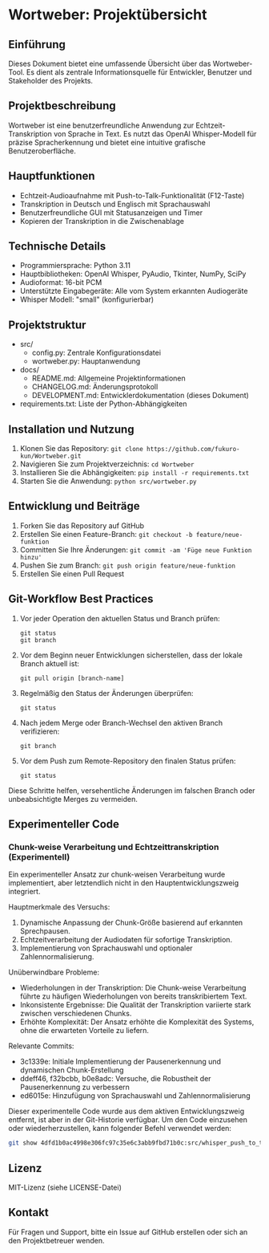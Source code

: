 # Wortweber: Projektübersicht

## Einführung
Dieses Dokument bietet eine umfassende Übersicht über das Wortweber-Tool. Es dient als zentrale Informationsquelle für Entwickler, Benutzer und Stakeholder des Projekts.

## Projektbeschreibung
Wortweber ist eine benutzerfreundliche Anwendung zur Echtzeit-Transkription von Sprache in Text. Es nutzt das OpenAI Whisper-Modell für präzise Spracherkennung und bietet eine intuitive grafische Benutzeroberfläche.

## Hauptfunktionen
- Echtzeit-Audioaufnahme mit Push-to-Talk-Funktionalität (F12-Taste)
- Transkription in Deutsch und Englisch mit Sprachauswahl
- Benutzerfreundliche GUI mit Statusanzeigen und Timer
- Kopieren der Transkription in die Zwischenablage

## Technische Details
- Programmiersprache: Python 3.11
- Hauptbibliotheken: OpenAI Whisper, PyAudio, Tkinter, NumPy, SciPy
- Audioformat: 16-bit PCM
- Unterstützte Eingabegeräte: Alle vom System erkannten Audiogeräte
- Whisper Modell: "small" (konfigurierbar)

## Projektstruktur
- src/
  - config.py: Zentrale Konfigurationsdatei
  - wortweber.py: Hauptanwendung
- docs/
  - README.md: Allgemeine Projektinformationen
  - CHANGELOG.md: Änderungsprotokoll
  - DEVELOPMENT.md: Entwicklerdokumentation (dieses Dokument)
- requirements.txt: Liste der Python-Abhängigkeiten

## Installation und Nutzung
1. Klonen Sie das Repository: `git clone https://github.com/fukuro-kun/Wortweber.git`
2. Navigieren Sie zum Projektverzeichnis: `cd Wortweber`
3. Installieren Sie die Abhängigkeiten: `pip install -r requirements.txt`
4. Starten Sie die Anwendung: `python src/wortweber.py`

## Entwicklung und Beiträge
1. Forken Sie das Repository auf GitHub
2. Erstellen Sie einen Feature-Branch: `git checkout -b feature/neue-funktion`
3. Committen Sie Ihre Änderungen: `git commit -am 'Füge neue Funktion hinzu'`
4. Pushen Sie zum Branch: `git push origin feature/neue-funktion`
5. Erstellen Sie einen Pull Request

## Git-Workflow Best Practices

1. Vor jeder Operation den aktuellen Status und Branch prüfen:
   ```
   git status
   git branch
   ```

2. Vor dem Beginn neuer Entwicklungen sicherstellen, dass der lokale Branch aktuell ist:
   ```
   git pull origin [branch-name]
   ```

3. Regelmäßig den Status der Änderungen überprüfen:
   ```
   git status
   ```

4. Nach jedem Merge oder Branch-Wechsel den aktiven Branch verifizieren:
   ```
   git branch
   ```

5. Vor dem Push zum Remote-Repository den finalen Status prüfen:
   ```
   git status
   ```

Diese Schritte helfen, versehentliche Änderungen im falschen Branch oder unbeabsichtigte Merges zu vermeiden.

## Experimenteller Code

### Chunk-weise Verarbeitung und Echtzeittranskription (Experimentell)

Ein experimenteller Ansatz zur chunk-weisen Verarbeitung wurde implementiert, aber letztendlich nicht in den Hauptentwicklungszweig integriert.

Hauptmerkmale des Versuchs:
1. Dynamische Anpassung der Chunk-Größe basierend auf erkannten Sprechpausen.
2. Echtzeitverarbeitung der Audiodaten für sofortige Transkription.
3. Implementierung von Sprachauswahl und optionaler Zahlennormalisierung.

Unüberwindbare Probleme:
- Wiederholungen in der Transkription: Die Chunk-weise Verarbeitung führte zu häufigen Wiederholungen von bereits transkribiertem Text.
- Inkonsistente Ergebnisse: Die Qualität der Transkription variierte stark zwischen verschiedenen Chunks.
- Erhöhte Komplexität: Der Ansatz erhöhte die Komplexität des Systems, ohne die erwarteten Vorteile zu liefern.

Relevante Commits:
- 3c1339e: Initiale Implementierung der Pausenerkennung und dynamischen Chunk-Erstellung
- ddeff46, f32bcbb, b0e8adc: Versuche, die Robustheit der Pausenerkennung zu verbessern
- ed6015e: Hinzufügung von Sprachauswahl und Zahlennormalisierung

Dieser experimentelle Code wurde aus dem aktiven Entwicklungszweig entfernt, ist aber in der Git-Historie verfügbar. Um den Code einzusehen oder wiederherzustellen, kann folgender Befehl verwendet werden:

```bash
git show 4dfd1b0ac4998e306fc97c35e6c3abb9fbd71b0c:src/whisper_push_to_talk_dev.py
```

## Lizenz
MIT-Lizenz (siehe LICENSE-Datei)

## Kontakt
Für Fragen und Support, bitte ein Issue auf GitHub erstellen oder sich an den Projektbetreuer wenden.
